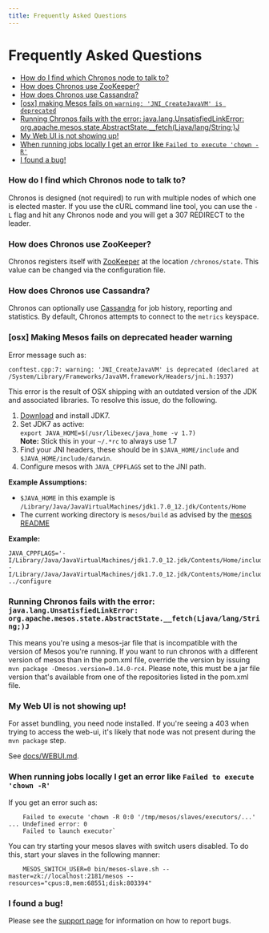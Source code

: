 ```yaml
---
title: Frequently Asked Questions
---
```



# Frequently Asked Questions


* [How do I find which Chronos node to talk to?](#which-node)
* [How does Chronos use ZooKeeper?](#chronos-zookeeper)
* [How does Chronos use Cassandra?](#chronos-cassandra)
* [[osx] making Mesos fails on `warning: 'JNI_CreateJavaVM' is deprecated`](#osx-mesos)
* [Running Chronos fails with the error: java.lang.UnsatisfiedLinkError: org.apache.mesos.state.AbstractState.__fetch(Ljava/lang/String;)J](#running-chronos)
* [My Web UI is not showing up!](#web-ui)
* [When running jobs locally I get an error like `Failed to execute 'chown -R'`](#running-jobs-locally)
* [I found a bug!](#bug)


### <a name="which-node"></a>How do I find which Chronos node to talk to?

Chronos is designed (not required) to run with multiple nodes of which one is elected master.
If you use the cURL command line tool, you can use the `-L` flag and hit any Chronos node and you will get a
307 REDIRECT to the leader.


### <a name="chronos-zookeeper"></a>How does Chronos use ZooKeeper?

Chronos registers itself with [ZooKeeper][ZooKeeper] at the location `/chronos/state`. This value can be changed via the configuration file.

### <a name="chronos-cassandra"></a>How does Chronos use Cassandra?

Chronos can optionally use [Cassandra] for job history, reporting and statistics. By default, Chronos attempts to connect to the `metrics` keyspace.

### <a name="osx-mesos"></a>[osx] Making Mesos fails on deprecated header warning

Error message such as:

    conftest.cpp:7: warning: 'JNI_CreateJavaVM' is deprecated (declared at /System/Library/Frameworks/JavaVM.framework/Headers/jni.h:1937)

This error is the result of OSX shipping with an outdated version of the JDK and associated libraries. To resolve this issue, do the following.

1. [Download](http://www.oracle.com/technetwork/java/javase/downloads/index.html) and install JDK7.
2. Set JDK7 as active:  
`export JAVA_HOME=$(/usr/libexec/java_home -v 1.7)`  
**Note:** Stick this in your `~/.*rc` to always use 1.7
3. Find your JNI headers, these should be in `$JAVA_HOME/include` and `$JAVA_HOME/include/darwin`.
4. Configure mesos with `JAVA_CPPFLAGS` set to the JNI path.
 
**Example Assumptions:**  

* `$JAVA_HOME` in this example is `/Library/Java/JavaVirtualMachines/jdk1.7.0_12.jdk/Contents/Home`
* The current working directory is `mesos/build` as advised by the [mesos README](https://github.com/apache/mesos/blob/trunk/README#L13)  

**Example:**

    JAVA_CPPFLAGS='-I/Library/Java/JavaVirtualMachines/jdk1.7.0_12.jdk/Contents/Home/include/ -I/Library/Java/JavaVirtualMachines/jdk1.7.0_12.jdk/Contents/Home/include/darwin/' ../configure

### <a name="running-chronos"></a>Running Chronos fails with the error: `java.lang.UnsatisfiedLinkError: org.apache.mesos.state.AbstractState.__fetch(Ljava/lang/String;)J`

This means you're using a mesos-jar file that is incompatible with the version of Mesos you're running.
If you want to run chronos with a different version of mesos than in the pom.xml file, override the version by issuing `mvn package -Dmesos.version=0.14.0-rc4`.
Please note, this must be a jar file version that's available from one of the repositories listed in the pom.xml file.


### <a name="web-ui"></a>My Web UI is not showing up!

For asset bundling, you need node installed. If you're seeing a 403 when trying to access the web-ui, it's likely that node was not present during the `mvn package` step.

See [docs/WEBUI.md](/chronos/docs/WEBUI.md).

### <a name="running-jobs-locally"></a>When running jobs locally I get an error like `Failed to execute 'chown -R'`

If you get an error such as:

		Failed to execute 'chown -R 0:0 '/tmp/mesos/slaves/executors/...' ... Undefined error: 0
		Failed to launch executor`

You can try starting your mesos slaves with switch users disabled. To do this, start your slaves in the following manner:  

		MESOS_SWITCH_USER=0 bin/mesos-slave.sh --master=zk://localhost:2181/mesos --resources="cpus:8,mem:68551;disk:803394"

### <a name="bug"></a>I found a bug!

Please see the [support page](http://mesos.github.io/chronos/support.html) for information on how to report bugs.

[ZooKeeper]: https://zookeeper.apache.org/
[Cassandra]: http://cassandra.apache.org
